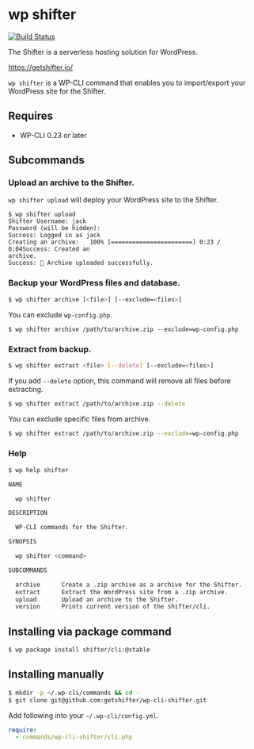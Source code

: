 # wp shifter

[![Build Status](https://travis-ci.org/getshifter/wp-cli-shifter.svg?branch=master)](https://travis-ci.org/getshifter/wp-cli-shifter)

The Shifter is a serverless hosting solution for WordPress.

https://getshifter.io/

`wp shifter` is a WP-CLI command that enables you to import/export your WordPress site for the Shifter.

## Requires

* WP-CLI 0.23 or later

## Subcommands

### Upload an archive to the Shifter.

`wp shifter upload` will deploy your WordPress site to the Shifter.

```
$ wp shifter upload
Shifter Username: jack
Password (will be hidden):
Success: Logged in as jack
Creating an archive:   100% [=======================] 0:23 / 0:04Success: Created an
archive.
Success: 🍺 Archive uploaded successfully.
```

### Backup your WordPress files and database.

```bash
$ wp shifter archive [<file>] [--exclude=<files>]
```

You can exclude `wp-config.php`.

```
$ wp shifter archive /path/to/archive.zip --exclude=wp-config.php
```

### Extract from backup.

```bash
$ wp shifter extract <file> [--delete] [--exclude=<files>]
```

If you add `--delete` option, this command will remove all files before extracting.

```bash
$ wp shifter extract /path/to/archive.zip --delete
```

You can exclude specific files from archive.

```bash
$ wp shifter extract /path/to/archive.zip --exclude=wp-config.php
```

### Help

```bash
$ wp help shifter

NAME

  wp shifter

DESCRIPTION

  WP-CLI commands for the Shifter.

SYNOPSIS

  wp shifter <command>

SUBCOMMANDS

  archive      Create a .zip archive as a archive for the Shifter.
  extract      Extract the WordPress site from a .zip archive.
  upload       Upload an archive to the Shifter.
  version      Prints current version of the shifter/cli.
```

## Installing via package command

```bash
$ wp package install shifter/cli:@stable
```

## Installing manually

```bash
$ mkdir -p ~/.wp-cli/commands && cd -
$ git clone git@github.com:getshifter/wp-cli-shifter.git
```

Add following into your `~/.wp-cli/config.yml`.

```yaml
require:
  - commands/wp-cli-shifter/cli.php
```
